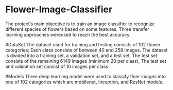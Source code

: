 # Flower-Image-Classifier

The project’s main objective is to train an image classifier to recognize different species of flowers based on some features. 
Three transfer learning approaches wereused to reach the best accuracy.

#DataSet
The dataset used for training and testing consists of 102 flower categories; Each class consists of between 40 and 258 images.
The dataset is divided into a training set, a validation set, and a test set, The test set consists of the remaining 6149 images (minimum 20 per class), The test set and validation set consist of 10 images per class 

#Models
Three deep learning model were used to classify floer images into one of 102 categories which are mobilenet, Inception, and ResNet models.

